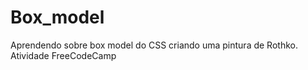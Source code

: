 # Box_model
Aprendendo sobre box model do CSS criando uma pintura de Rothko. Atividade FreeCodeCamp
